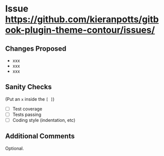 # Issue https://github.com/kieranpotts/gitbook-plugin-theme-contour/issues/<no>


## Changes Proposed

- xxx
- xxx
- xxx

## Sanity Checks

(Put an ``x`` inside the ``[ ]``)

- [ ] Test coverage
- [ ] Tests passing
- [ ] Coding style (indentation, etc)

## Additional Comments

Optional.
